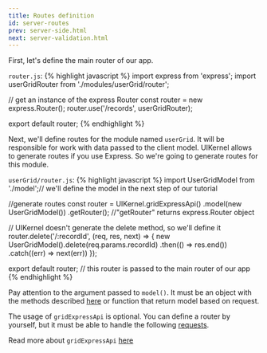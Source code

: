 ```yaml
---
title: Routes definition
id: server-routes
prev: server-side.html
next: server-validation.html
---
```


First, let's define the main router of our app.

`router.js`:
{% highlight javascript %}
import express from 'express';
import userGridRouter from './modules/userGrid/router';

// get an instance of the express Router
const router = new express.Router();
router.use('/records', userGridRouter);

export default router;
{% endhighlight %}


Next, we'll define routes for the module named `userGrid`. It will be responsible for work with data passed to the client model.
UIKernel allows to generate routes if you use Express. So we're going to generate routes for this module.

`userGrid/router.js`:
{% highlight javascript %}
import UserGridModel from './model';// we'll define the model in the next step of our tutorial

//generate routes
const router = UIKernel.gridExpressApi()
    .model(new UserGridModel())
    .getRouter(); //"getRouter" returns express.Router object

// UIKernel doesn't generate the delete method, so we'll define it
router.delete('/:recordId', (req, res, next) => {
    new UserGridModel().delete(req.params.recordId)
        .then(() => res.end())
        .catch((err) => next(err))
});


export default router; // this router is passed to the main router of our app
{% endhighlight %}

Pay attention to the argument passed to `model()`.
It must be an object with the methods described [here](/docs/grid-interface.html) or function that return model based on request.

The usage of `gridExpressApi` is optional.
You can define a router by yourself, but it must be able to handle the following [requests](/docs/grid-express-api.html).

Read more about `gridExpressApi` [here](/docs/grid-express-api.html)

